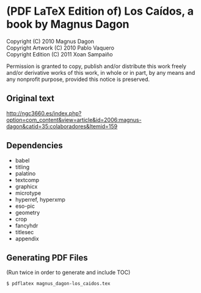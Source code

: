 (PDF LaTeX Edition of) Los Caídos, a book by Magnus Dagon
=========================================================

Copyright (C) 2010 Magnus Dagon  
Copyright Artwork (C) 2010 Pablo Vaquero  
Copyright Edition (C) 2011 Xoan Sampaiño

Permission is granted to copy, publish and/or distribute this work freely and/or derivative works of this work, in whole or in part, by any means and any nonprofit purpose, provided this notice is preserved.

Original text
-------------

<http://ngc3660.es/index.php?option=com_content&view=article&id=2006:magnus-dagon&catid=35:colaboradores&Itemid=159>

Dependencies
------------

* babel
* titling
* palatino
* textcomp
* graphicx
* microtype
* hyperref, hyperxmp
* eso-pic
* geometry
* crop
* fancyhdr
* titlesec
* appendix

Generating PDF Files
--------------------

(Run twice in order to generate and include TOC)

    $ pdflatex magnus_dagon-los_caidos.tex
